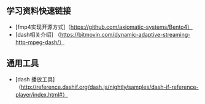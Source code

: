 ## 学习资料快速链接

* [fmp4实现开源方式]（https://github.com/axiomatic-systems/Bento4）
* [dash相关介绍] （https://bitmovin.com/dynamic-adaptive-streaming-http-mpeg-dash/）

## 通用工具

* [dash 播放工具]（http://reference.dashif.org/dash.js/nightly/samples/dash-if-reference-player/index.html#）

